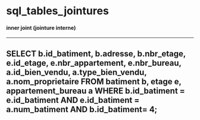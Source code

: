 # sql_tables_jointures

#### inner joint (jointure interne)
------------------------------
SELECT	b.id_batiment, b.adresse, b.nbr_etage, 
		e.id_etage, e.nbr_appartement, e.nbr_bureau,
		a.id_bien_vendu, a.type_bien_vendu, a.nom_proprietaire
FROM batiment b, etage e, appartement_bureau a
WHERE b.id_batiment = e.id_batiment
AND   e.id_batiment = a.num_batiment
AND   b.id_batiment= 4;
------------------------------

